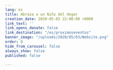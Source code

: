 ```yaml
---
lang: es
title: Abraza a un Niño del Hogar
creation_date: 2020-05-02 22:00:00 +0000
link_text: ''
link_opens_donate: false
link_destination: "/es/proximoseventos"
banner_image: "/uploads/2020/05/03/Website.png"
order: 0
hide_from_carousel: false
always_show: false
published: false

---
```

